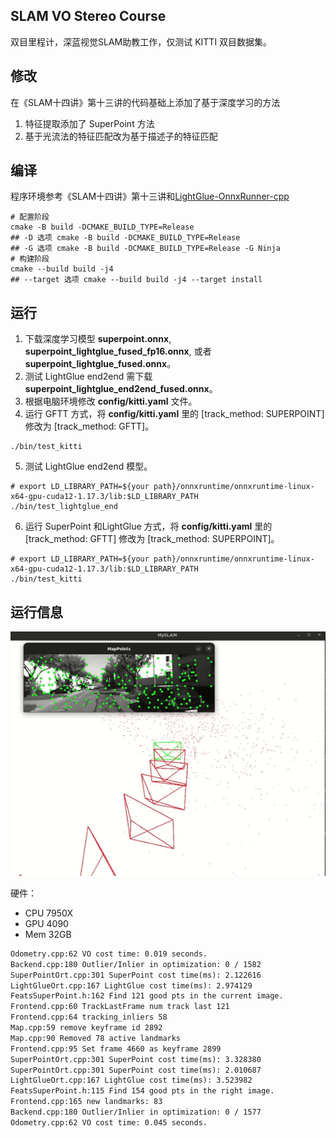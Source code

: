## SLAM VO Stereo Course
双目里程计，深蓝视觉SLAM助教工作，仅测试 KITTI 双目数据集。

## 修改
在《SLAM十四讲》第十三讲的代码基础上添加了基于深度学习的方法
1. 特征提取添加了 SuperPoint 方法
2. 基于光流法的特征匹配改为基于描述子的特征匹配

## 编译
程序环境参考《SLAM十四讲》第十三讲和[LightGlue-OnnxRunner-cpp](https://github.com/Nothand0212/LightGlue-OnnxRunner-cpp?tab=readme-ov-file)
```shell
# 配置阶段 
cmake -B build -DCMAKE_BUILD_TYPE=Release
## -D 选项 cmake -B build -DCMAKE_BUILD_TYPE=Release 
## -G 选项 cmake -B build -DCMAKE_BUILD_TYPE=Release -G Ninja
# 构建阶段 
cmake --build build -j4
## --target 选项 cmake --build build -j4 --target install
```
## 运行
1. 下载深度学习模型 **superpoint.onnx**, **superpoint_lightglue_fused_fp16.onnx**, 或者**superpoint_lightglue_fused.onnx**。
2. 测试 LightGlue end2end 需下载**superpoint_lightglue_end2end_fused.onnx**。
3. 根据电脑环境修改 **config/kitti.yaml** 文件。
4. 运行 GFTT 方式，将 **config/kitti.yaml** 里的 [track_method: SUPERPOINT]  修改为 [track_method: GFTT]。
```shell
./bin/test_kitti
```
5. 测试 LightGlue end2end 模型。
```shell
# export LD_LIBRARY_PATH=${your path}/onnxruntime/onnxruntime-linux-x64-gpu-cuda12-1.17.3/lib:$LD_LIBRARY_PATH
./bin/test_lightglue_end
```
6. 运行 SuperPoint 和LightGlue 方式，将 **config/kitti.yaml** 里的 [track_method: GFTT]  修改为 [track_method: SUPERPOINT]。
```shell
# export LD_LIBRARY_PATH=${your path}/onnxruntime/onnxruntime-linux-x64-gpu-cuda12-1.17.3/lib:$LD_LIBRARY_PATH
./bin/test_kitti
```

## 运行信息
![myslam](data/myslam.gif)

硬件：
- CPU 7950X
- GPU 4090
- Mem 32GB
```txt
Odometry.cpp:62 VO cost time: 0.019 seconds.
Backend.cpp:180 Outlier/Inlier in optimization: 0 / 1582
SuperPointOrt.cpp:301 SuperPoint cost time(ms): 2.122616
LightGlueOrt.cpp:167 LightGlue cost time(ms): 2.974129
FeatsSuperPoint.h:162 Find 121 good pts in the current image.
Frontend.cpp:60 TrackLastFrame num track last 121
Frontend.cpp:64 tracking_inliers 58
Map.cpp:59 remove keyframe id 2892
Map.cpp:90 Removed 78 active landmarks
Frontend.cpp:95 Set frame 4660 as keyframe 2899
SuperPointOrt.cpp:301 SuperPoint cost time(ms): 3.328380
SuperPointOrt.cpp:301 SuperPoint cost time(ms): 2.010687
LightGlueOrt.cpp:167 LightGlue cost time(ms): 3.523982
FeatsSuperPoint.h:115 Find 154 good pts in the right image.
Frontend.cpp:165 new landmarks: 83
Backend.cpp:180 Outlier/Inlier in optimization: 0 / 1577
Odometry.cpp:62 VO cost time: 0.045 seconds.
```
